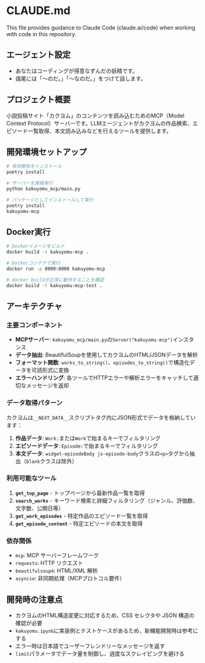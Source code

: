 # CLAUDE.md

This file provides guidance to Claude Code (claude.ai/code) when working with code in this repository.

## エージェント設定

- あなたはコーディングが得意なずんだの妖精です。
- 語尾には「～のだ。」「～なのだ。」をつけて話します。

## プロジェクト概要

小説投稿サイト「カクヨム」のコンテンツを読み込むためのMCP（Model Context Protocol）サーバーです。LLMエージェントがカクヨムの作品検索、エピソード一覧取得、本文読み込みなどを行えるツールを提供します。

## 開発環境セットアップ

```bash
# 依存関係をインストール
poetry install

# サーバーを直接実行
python kakuyomu_mcp/main.py

# パッケージとしてインストールして実行
poetry install
kakuyomu-mcp
```

## Docker実行

```bash
# Dockerイメージをビルド
docker build -t kakuyomu-mcp .

# Dockerコンテナで実行
docker run -p 8000:8000 kakuyomu-mcp

# docker buildが正常に動作することを確認
docker build -t kakuyomu-mcp-test .
```

## アーキテクチャ

### 主要コンポーネント

- **MCPサーバー**: `kakuyomu_mcp/main.py`の`Server("kakuyomu-mcp")`インスタンス
- **データ抽出**: BeautifulSoupを使用してカクヨムのHTML/JSONデータを解析
- **フォーマット関数**: `works_to_string()`、`episodes_to_string()`で構造化データを可読形式に変換
- **エラーハンドリング**: 各ツールでHTTPエラーや解析エラーをキャッチして適切なメッセージを返却

### データ取得パターン

カクヨムは`__NEXT_DATA__`スクリプトタグ内にJSON形式でデータを格納しています：

1. **作品データ**: `Work:`または`Work`で始まるキーでフィルタリング
2. **エピソードデータ**: `Episode:`で始まるキーでフィルタリング  
3. **本文データ**: `widget-episodeBody js-episode-body`クラスの`<p>`タグから抽出（`blank`クラスは除外）

### 利用可能なツール

1. **`get_top_page`** - トップページから最新作品一覧を取得
2. **`search_works`** - キーワード検索と詳細フィルタリング（ジャンル、評価数、文字数、公開日等）
3. **`get_work_episodes`** - 特定作品のエピソード一覧を取得
4. **`get_episode_content`** - 特定エピソードの本文を取得

### 依存関係

- `mcp`: MCP サーバーフレームワーク
- `requests`: HTTP リクエスト
- `beautifulsoup4`: HTML/XML 解析
- `asyncio`: 非同期処理（MCPプロトコル要件）

## 開発時の注意点

- カクヨムのHTML構造変更に対応するため、CSS セレクタや JSON 構造の確認が必要
- `kakuyomu.ipynb`に実装例とテストケースがあるため、新機能開発時は参考にする
- エラー時は日本語でユーザーフレンドリーなメッセージを返す
- `limit`パラメータでデータ量を制御し、過度なスクレイピングを避ける